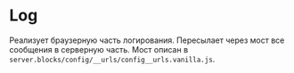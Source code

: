 # Log

Реализует браузерную часть логирования. Пересылает через мост все сообщения в серверную часть. 
Мост описан в `server.blocks/config/__urls/config__urls.vanilla.js`.
